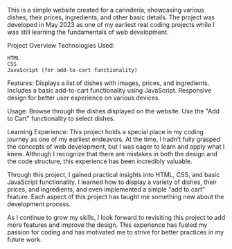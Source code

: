 This is a simple website created for a carinderia, showcasing various dishes, their prices, ingredients, and other basic details. The project was developed in May 2023 as one of my earliest real coding projects while I was still learning the fundamentals of web development.

Project Overview
Technologies Used:

    HTML
    CSS
    JavaScript (for add-to-cart functionality)

Features:
Displays a list of dishes with images, prices, and ingredients.
Includes a basic add-to-cart functionality using JavaScript.
Responsive design for better user experience on various devices.

Usage:
Browse through the dishes displayed on the website.
Use the "Add to Cart" functionality to select dishes.

Learning Experience:
This project holds a special place in my coding journey as one of my earliest endeavors. At the time, I hadn’t fully grasped the concepts of web development, but I was eager to learn and apply what I knew. Although I recognize that there are mistakes in both the design and the code structure, this experience has been incredibly valuable.

Through this project, I gained practical insights into HTML, CSS, and basic JavaScript functionality. I learned how to display a variety of dishes, their prices, and ingredients, and even implemented a simple "add to cart" feature. Each aspect of this project has taught me something new about the development process.

As I continue to grow my skills, I look forward to revisiting this project to add more features and improve the design. This experience has fueled my passion for coding and has motivated me to strive for better practices in my future work.